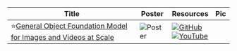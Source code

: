 |Title|Poster|Resources|Pic|
|------|------|------|------|
| ⭐[General Object Foundation Model for Images and Videos at Scale ](https://openaccess.thecvf.com/content/CVPR2024/html/Wu_General_Object_Foundation_Model_for_Images_and_Videos_at_Scale_CVPR_2024_paper.html)| ![Poster](https://github.com/HeChengHui/CVPR2024/blob/main/Papers/Topics/Vision%20LLM/assets/29939.png) | [![GitHub](https://img.shields.io/github/stars/FoundationVision/GLEE?style=social)](https://github.com/FoundationVision/GLEE)<br> [![YouTube](https://img.shields.io/badge/YouTube-%23FF0000.svg?style=for-the-badge&logo=YouTube&logoColor=white)](https://www.youtube.com/watch?v=PSVhfTPx0GQ)
